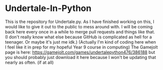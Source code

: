 # Undertale-In-Python

This is the repository for Undertale.py. As I have finished working on this, I would like to give it out to the public to mess around with.
I will be coming back here every once in a while to merge pull requests and things like that. (I don't really know what else because GitHub is complicated as hell for a teenager. Or maybe it's just me idk.) (Actually I'm kind of coding here when I feel like it in prep for my hopeful Year 9 course in computing)
The Gamejolt page is here: https://gamejolt.com/games/undertalepython476/386188 but you should probably just download it here because I won't be updating that nearly as often. (if at all)
